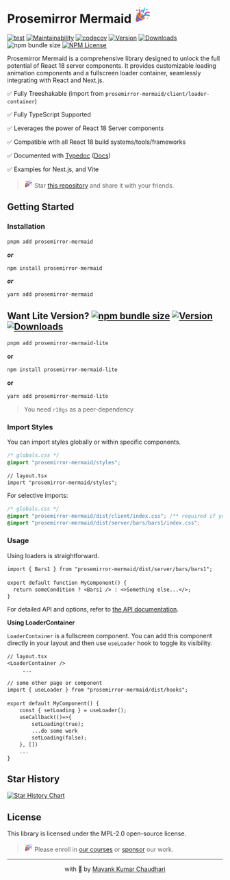 # Prosemirror Mermaid <img src="https://raw.githubusercontent.com/mayank1513/mayank1513/main/popper.png" style="height: 40px"/>

[![test](https://github.com/md2docx/prosemirror-mermaid/actions/workflows/test.yml/badge.svg)](https://github.com/md2docx/prosemirror-mermaid/actions/workflows/test.yml)
[![Maintainability](https://qlty.sh/gh/md2docx/projects/prosemirror-mermaid/maintainability.svg)](https://qlty.sh/gh/md2docx/projects/prosemirror-mermaid)
[![codecov](https://codecov.io/gh/md2docx/prosemirror-mermaid/graph/badge.svg)](https://codecov.io/gh/md2docx/prosemirror-mermaid)
[![Version](https://img.shields.io/npm/v/prosemirror-mermaid.svg?colorB=green)](https://www.npmjs.com/package/prosemirror-mermaid)
[![Downloads](https://img.jsdelivr.com/img.shields.io/npm/d18m/prosemirror-mermaid.svg)](https://www.npmjs.com/package/prosemirror-mermaid)
![npm bundle size](https://img.shields.io/bundlephobia/minzip/prosemirror-mermaid)
[![NPM License](https://img.shields.io/npm/l/prosemirror-mermaid)](../LICENSE)

Prosemirror Mermaid is a comprehensive library designed to unlock the full potential of React 18 server components. It provides customizable loading animation components and a fullscreen loader container, seamlessly integrating with React and Next.js.

✅ Fully Treeshakable (import from `prosemirror-mermaid/client/loader-container`)

✅ Fully TypeScript Supported

✅ Leverages the power of React 18 Server components

✅ Compatible with all React 18 build systems/tools/frameworks

✅ Documented with [Typedoc](https://md2docx.github.io/prosemirror-mermaid) ([Docs](https://md2docx.github.io/prosemirror-mermaid))

✅ Examples for Next.js, and Vite

> <img src="https://raw.githubusercontent.com/mayank1513/mayank1513/main/popper.png" style="height: 20px"/> Star [this repository](https://github.com/md2docx/prosemirror-mermaid) and share it with your friends.

## Getting Started

### Installation

```bash
pnpm add prosemirror-mermaid
```

**_or_**

```bash
npm install prosemirror-mermaid
```

**_or_**

```bash
yarn add prosemirror-mermaid
```

## Want Lite Version? [![npm bundle size](https://img.shields.io/bundlephobia/minzip/prosemirror-mermaid-lite)](https://www.npmjs.com/package/prosemirror-mermaid-lite) [![Version](https://img.shields.io/npm/v/prosemirror-mermaid-lite.svg?colorB=green)](https://www.npmjs.com/package/prosemirror-mermaid-lite) [![Downloads](https://img.jsdelivr.com/img.shields.io/npm/d18m/prosemirror-mermaid-lite.svg)](https://www.npmjs.com/package/prosemirror-mermaid-lite)

```bash
pnpm add prosemirror-mermaid-lite
```

**or**

```bash
npm install prosemirror-mermaid-lite
```

**or**

```bash
yarn add prosemirror-mermaid-lite
```

> You need `r18gs` as a peer-dependency

### Import Styles

You can import styles globally or within specific components.

```css
/* globals.css */
@import "prosemirror-mermaid/styles";
```

```tsx
// layout.tsx
import "prosemirror-mermaid/styles";
```

For selective imports:

```css
/* globals.css */
@import "prosemirror-mermaid/dist/client/index.css"; /** required if you are using LoaderContainer */
@import "prosemirror-mermaid/dist/server/bars/bars1/index.css";
```

### Usage

Using loaders is straightforward.

```tsx
import { Bars1 } from "prosemirror-mermaid/dist/server/bars/bars1";

export default function MyComponent() {
  return someCondition ? <Bars1 /> : <>Something else...</>;
}
```

For detailed API and options, refer to [the API documentation](https://md2docx.github.io/prosemirror-mermaid).

**Using LoaderContainer**

`LoaderContainer` is a fullscreen component. You can add this component directly in your layout and then use `useLoader` hook to toggle its visibility.

```tsx
// layout.tsx
<LoaderContainer />
	 ...
```

```tsx
// some other page or component
import { useLoader } from "prosemirror-mermaid/dist/hooks";

export default MyComponent() {
	const { setLoading } = useLoader();
	useCallback(()=>{
		setLoading(true);
		...do some work
		setLoading(false);
	}, [])
	...
}
```

## Star History

[![Star History Chart](https://api.star-history.com/svg?repos=md2docx/prosemirror-mermaid&type=Date)](https://www.star-history.com/#md2docx/prosemirror-mermaid&Date)

## License

This library is licensed under the MPL-2.0 open-source license.



> <img src="https://raw.githubusercontent.com/mayank1513/mayank1513/main/popper.png" style="height: 20px"/> Please enroll in [our courses](https://mayank-chaudhari.vercel.app/courses) or [sponsor](https://github.com/sponsors/mayank1513) our work.

<hr />

<p align="center" style="text-align:center">with 💖 by <a href="https://mayank-chaudhari.vercel.app" target="_blank">Mayank Kumar Chaudhari</a></p>
